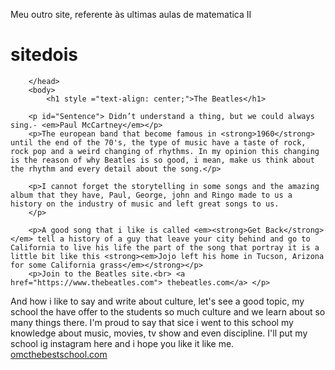 Meu outro site, referente às ultimas aulas de matematica II


# sitedois
<html>
<!DOCTYPE html>
 <html lang="pt-br">
 	<head>
 		<meta charset="utf-8">
 		<title>The Beatles</title>
        <link rel="stylesheet" href="style.css">
    

 		</head>
 	 	<body>
 	 		<h1 style ="text-align: center;">The Beatles</h1>

 	 	<p id="Sentence"> Didn’t understand a thing, but we could always sing.- <em>Paul McCartney</em></p>
		<p>The european band that become famous in <strong>1960</strong> until the end of the 70's, the type of music have a taste of rock, rock pop and a weird changing of rhythms. In my opinion this changing is the reason of why Beatles is so good, i mean, make us think about the rhythm and every detail about the song.</p>

	 	<p>I cannot forget the storytelling in some songs and the amazing album that they have, Paul, George, john and Ringo made to us a history on the industry of music and left great songs to us.
		</p>
	
		<p>A good song that i like is called <em><strong>Get Back</strong></em> tell a history of a guy that leave your city behind and go to California to live his life the part of the song that portray it is a little bit like this <strong><em>Jojo left his home in Tucson, Arizona for some California grass</em></strong></p>
		<p>Join to the Beatles site.<br> <a href="https://www.thebeatles.com"> thebeatles.com</a> </p>
  <p>And how i like to say and write about culture, let's see a good topic, my school the have offer to the students so much culture and we learn about so many things there. I'm proud to say that sice i went to this school my knowledge about music, movies, tv show and even discipline. I'll put my school ig instagram here and i hope you like it like me. <a href="https://www.instagram.com/omc_colegio/"> omcthebestschool.com </a></p>
	</body>
 </html>
